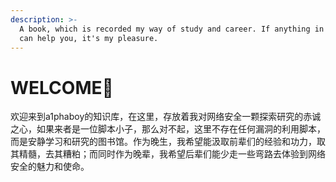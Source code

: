 ```yaml
---
description: >-
  A book, which is recorded my way of study and career. If anything in this book
  can help you, it's my pleasure.
---
```


# WELCOME👋

欢迎来到a1phaboy的知识库，在这里，存放着我对网络安全一颗探索研究的赤诚之心，如果来者是一位脚本小子，那么对不起，这里不存在任何漏洞的利用脚本，而是安静学习和研究的图书馆。作为晚生，我希望能汲取前辈们的经验和功力，取其精髓，去其糟粕；而同时作为晚辈，我希望后辈们能少走一些弯路去体验到网络安全的魅力和使命。

